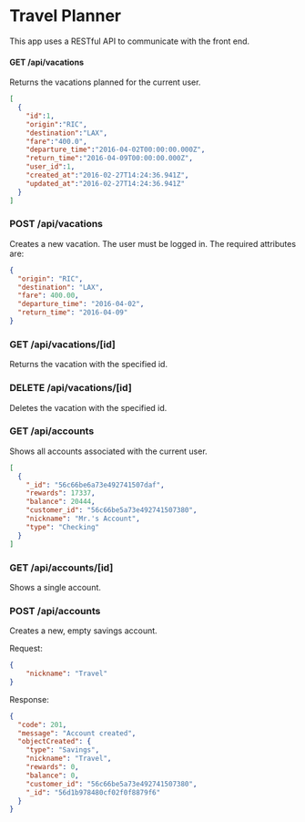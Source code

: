 # Travel Planner
This app uses a RESTful API to communicate with the front end.

#### GET /api/vacations
Returns the vacations planned for the current user.
```json
[
  {
    "id":1,
    "origin":"RIC",
    "destination":"LAX",
    "fare":"400.0",
    "departure_time":"2016-04-02T00:00:00.000Z",
    "return_time":"2016-04-09T00:00:00.000Z",
    "user_id":1,
    "created_at":"2016-02-27T14:24:36.941Z",
    "updated_at":"2016-02-27T14:24:36.941Z"
  }
]
```

### POST /api/vacations
Creates a new vacation. The user must be logged in. The required attributes are:
```json
{
  "origin": "RIC",
  "destination": "LAX",
  "fare": 400.00,
  "departure_time": "2016-04-02",
  "return_time": "2016-04-09"
}
```

### GET /api/vacations/[id]
Returns the vacation with the specified id.

### DELETE /api/vacations/[id]
Deletes the vacation with the specified id.

### GET /api/accounts
Shows all accounts associated with the current user.
```json
[
  {
    "_id": "56c66be6a73e492741507daf",
    "rewards": 17337,
    "balance": 20444,
    "customer_id": "56c66be5a73e492741507380",
    "nickname": "Mr.'s Account",
    "type": "Checking"
  }
]
```

### GET /api/accounts/[id]
Shows a single account.

### POST /api/accounts
Creates a new, empty savings account.

Request:
```json
{
    "nickname": "Travel"
}
```

Response:
```json
{
  "code": 201,
  "message": "Account created",
  "objectCreated": {
    "type": "Savings",
    "nickname": "Travel",
    "rewards": 0,
    "balance": 0,
    "customer_id": "56c66be5a73e492741507380",
    "_id": "56d1b978480cf02f0f8879f6"
  }
}
```